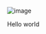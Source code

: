 ![image](https://github.com/user-attachments/assets/d553f344-f24e-428e-90e8-b057caf22b79)

Hello world
